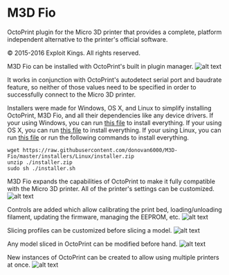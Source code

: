 # M3D Fio
OctoPrint plugin for the Micro 3D printer that provides a complete, platform independent alternative to the printer's official software.

© 2015-2016 Exploit Kings. All rights reserved.

M3D Fio can be installed with OctoPrint's built in plugin manager.
![alt text](https://raw.githubusercontent.com/donovan6000/M3D-Fio/master/images/install.png "Install")

It works in conjunction with OctoPrint's autodetect serial port and baudrate feature, so neither of those values need to be specified in order to successfully connect to the Micro 3D printer.

Installers were made for Windows, OS X, and Linux to simplify installing OctoPrint, M3D Fio, and all their dependencies like any device drivers. If your using Windows, you can run [this file](https://raw.githubusercontent.com/donovan6000/M3D-Fio/master/installers/Windows/installer.zip) to install everything. If your using OS X, you can run [this file](https://raw.githubusercontent.com/donovan6000/M3D-Fio/master/installers/OS%20X/installer.zip) to install everything. If your using Linux, you can run [this file](https://raw.githubusercontent.com/donovan6000/M3D-Fio/master/installers/Linux/installer.zip) or run the following commands to install everything.

```shell
wget https://raw.githubusercontent.com/donovan6000/M3D-Fio/master/installers/Linux/installer.zip
unzip ./installer.zip
sudo sh ./installer.sh
```

M3D Fio expands the capabilities of OctoPrint to make it fully compatible with the Micro 3D printer. All of the printer's settings can be customized.
![alt text](https://raw.githubusercontent.com/donovan6000/M3D-Fio/master/images/settings.png "Settings")

Controls are added which allow calibrating the print bed, loading/unloading filament, updating the firmware, managing the EEPROM, etc.
![alt text](https://raw.githubusercontent.com/donovan6000/M3D-Fio/master/images/controls.png "Controls")

Slicing profiles can be customized before slicing a model.
![alt text](https://raw.githubusercontent.com/donovan6000/M3D-Fio/master/images/profile%20editor.png "Profile Editor")

Any model sliced in OctoPrint can be modified before hand.
![alt text](https://raw.githubusercontent.com/donovan6000/M3D-Fio/master/images/model%20editor.png "Model Editor")

New instances of OctoPrint can be created to allow using multiple printers at once.
![alt text](https://raw.githubusercontent.com/donovan6000/M3D-Fio/master/images/multiple%20instances.png "Multiple Instances")
